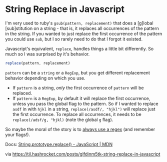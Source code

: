 # String Replace in Javascript

I'm very used to  ruby's `gsub(pattern, replacement)`  that does a [g]lobal
[sub]stitution on a string - that is, it replaces all occurrences of the
pattern in the string. If you wanted to just replace the first occurrence of
the pattern you could use `sub`, but I so rarely need to do that I forgot it
existed.

Javascript's equivalent, `replace`, handles things a little bit differently. So
much so I was surprised by it's behavior.

```js
replace(pattern, replacement)
```

`pattern` can be a `string` or a `RegExp`, but you get different replacement
behavior depending on which you use.
* If `pattern` is a string, *only* the first occurrence of `pattern` will be
  replaced.
* If `pattern` is a `RegExp`, by default it will replace the first occurrence,
  unless you pass the global flag to the pattern. So if I wanted to replace
  `asdf` in with `hjkl` in a string, `replace(/asdf/, "hjkl")` will replace
  just the first occurrence. To replace all occurrences, it needs to be
  `replace(/adsf/g, "hjkl)` (note the global `g` flag). 

So maybe the moral of the story is to [always use a
regex](https://xkcd.com/208/) (and remember your flags!).

Docs: [String.prototype.replace\(\) - JavaScript |
MDN](https://developer.mozilla.org/en-US/docs/Web/JavaScript/Reference/Global_Objects/String/replace)

via https://til.hashrocket.com/posts/glfdinm5tk-string-replace-in-javascript
